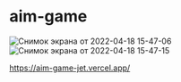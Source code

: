 # aim-game

![Снимок экрана от 2022-04-18 15-47-06](https://user-images.githubusercontent.com/84917609/163811043-b4235a35-6443-4c00-8320-2c18f3c3290a.png)
![Снимок экрана от 2022-04-18 15-47-15](https://user-images.githubusercontent.com/84917609/163811056-27758c2f-9e38-4a29-bf24-de70f5a98547.png)

https://aim-game-jet.vercel.app/
